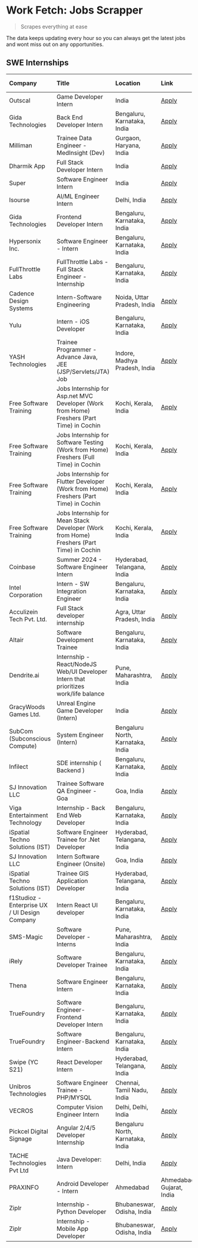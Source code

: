 # Work Fetch: Jobs Scrapper
> Scrapes everything at ease

The data keeps updating every hour so you can always get the latest jobs and wont miss out on any opportunities.

## SWE Internships
<!--START_SECTION:workfetch-->
| Company                                       | Title                                                                                     | Location                          | Link                                                                                                                                                                                                                                                                                                             | Date Posted   |
|:----------------------------------------------|:------------------------------------------------------------------------------------------|:----------------------------------|:-----------------------------------------------------------------------------------------------------------------------------------------------------------------------------------------------------------------------------------------------------------------------------------------------------------------|:--------------|
| Outscal                                       | Game Developer Intern                                                                     | India                             | [Apply](https://in.linkedin.com/jobs/view/game-developer-intern-at-outscal-3833846842?refId=Z0siozUmYMcJm4RweYlBzA%3D%3D&trackingId=IZ6usCrKsO29H9ySgJaP4g%3D%3D&position=2&pageNum=1&trk=public_jobs_jserp-result_search-card)                                                                                  | 2024-02-24    |
| Gida Technologies                             | Back End Developer Intern                                                                 | Bengaluru, Karnataka, India       | [Apply](https://in.linkedin.com/jobs/view/back-end-developer-intern-at-gida-technologies-3836849295?refId=iL29NUxcb9zoxzHYYt0x%2BQ%3D%3D&trackingId=jjZQzPjM46PrNghKMMdHYA%3D%3D&position=5&pageNum=0&trk=public_jobs_jserp-result_search-card)                                                                  | 2024-02-23    |
| Milliman                                      | Trainee Data Engineer - MedInsight (Dev)                                                  | Gurgaon, Haryana, India           | [Apply](https://in.linkedin.com/jobs/view/trainee-data-engineer-medinsight-dev-at-milliman-3789275187?refId=Z0siozUmYMcJm4RweYlBzA%3D%3D&trackingId=k%2BRfnmRTXdCxP1cU0oDi0Q%3D%3D&position=19&pageNum=1&trk=public_jobs_jserp-result_search-card)                                                               | 2024-02-23    |
| Dharmik App                                   | Full Stack Developer Intern                                                               | India                             | [Apply](https://in.linkedin.com/jobs/view/full-stack-developer-intern-at-dharmik-app-3833293511?refId=Z0siozUmYMcJm4RweYlBzA%3D%3D&trackingId=VHRQ7KpTM9Wz%2FfKuFB4I%2Fg%3D%3D&position=24&pageNum=1&trk=public_jobs_jserp-result_search-card)                                                                   | 2024-02-23    |
| Super                                         | Software Engineer Intern                                                                  | India                             | [Apply](https://in.linkedin.com/jobs/view/software-engineer-intern-at-super-3832648104?refId=D3BhjTmLh2v51GLrSXed1w%3D%3D&trackingId=pS294GVusY%2BakPlEjRoSjQ%3D%3D&position=14&pageNum=3&trk=public_jobs_jserp-result_search-card)                                                                              | 2024-02-23    |
| Isourse                                       | AI/ML Engineer Intern                                                                     | Delhi, India                      | [Apply](https://in.linkedin.com/jobs/view/ai-ml-engineer-intern-at-isourse-3837826475?refId=YBvXFsrj0XN8%2Bscscv4h0w%3D%3D&trackingId=GnjorTkpzLq2UFLyhi8gTg%3D%3D&position=1&pageNum=2&trk=public_jobs_jserp-result_search-card)                                                                                | 2024-02-22    |
| Gida Technologies                             | Frontend Developer Intern                                                                 | Bengaluru, Karnataka, India       | [Apply](https://in.linkedin.com/jobs/view/frontend-developer-intern-at-gida-technologies-3836040945?refId=YBvXFsrj0XN8%2Bscscv4h0w%3D%3D&trackingId=cQoeMIfmLY0EbQJRb7TjGQ%3D%3D&position=11&pageNum=2&trk=public_jobs_jserp-result_search-card)                                                                 | 2024-02-21    |
| Hypersonix Inc.                               | Software Engineer - Intern                                                                | Bengaluru, Karnataka, India       | [Apply](https://in.linkedin.com/jobs/view/software-engineer-intern-at-hypersonix-inc-3833055982?refId=D3BhjTmLh2v51GLrSXed1w%3D%3D&trackingId=OUPujapBTurHUHRmd8iWYA%3D%3D&position=24&pageNum=3&trk=public_jobs_jserp-result_search-card)                                                                       | 2024-02-18    |
| FullThrottle Labs                             | FullThrottle Labs - Full Stack Engineer - Internship                                      | Bengaluru, Karnataka, India       | [Apply](https://in.linkedin.com/jobs/view/fullthrottle-labs-full-stack-engineer-internship-at-fullthrottle-labs-3829636016?refId=Z0siozUmYMcJm4RweYlBzA%3D%3D&trackingId=xkk25WIT6LXnA3TgSpfc2A%3D%3D&position=10&pageNum=1&trk=public_jobs_jserp-result_search-card)                                            | 2024-02-17    |
| Cadence Design Systems                        | Intern-Software Engineering                                                               | Noida, Uttar Pradesh, India       | [Apply](https://in.linkedin.com/jobs/view/intern-software-engineering-at-cadence-design-systems-3794689056?refId=YBvXFsrj0XN8%2Bscscv4h0w%3D%3D&trackingId=fLEfdWwCaljbxWcKwFEWuA%3D%3D&position=24&pageNum=2&trk=public_jobs_jserp-result_search-card)                                                          | 2024-02-17    |
| Yulu                                          | Intern - iOS Developer                                                                    | Bengaluru, Karnataka, India       | [Apply](https://in.linkedin.com/jobs/view/intern-ios-developer-at-yulu-3831066052?refId=D3BhjTmLh2v51GLrSXed1w%3D%3D&trackingId=VerASfxeqYNFXDP%2Fw9%2Fh0w%3D%3D&position=22&pageNum=3&trk=public_jobs_jserp-result_search-card)                                                                                 | 2024-02-15    |
| YASH Technologies                             | Trainee Programmer - Advance Java, JEE (JSP/Servlets/JTA) Job                             | Indore, Madhya Pradesh, India     | [Apply](https://in.linkedin.com/jobs/view/trainee-programmer-advance-java-jee-jsp-servlets-jta-job-at-yash-technologies-3811759183?refId=D3BhjTmLh2v51GLrSXed1w%3D%3D&trackingId=4KcHML9s7x3zRjt1zziGSA%3D%3D&position=1&pageNum=3&trk=public_jobs_jserp-result_search-card)                                     | 2024-02-13    |
| Free Software Training                        | Jobs Internship for Asp.net MVC Developer (Work from Home) Freshers (Part Time) in Cochin | Kochi, Kerala, India              | [Apply](https://in.linkedin.com/jobs/view/jobs-internship-for-asp-net-mvc-developer-work-from-home-freshers-part-time-in-cochin-at-free-software-training-3826551957?refId=YBvXFsrj0XN8%2Bscscv4h0w%3D%3D&trackingId=0uY2DHAjrUiwH0mKVjxGgw%3D%3D&position=6&pageNum=2&trk=public_jobs_jserp-result_search-card) | 2024-02-10    |
| Free Software Training                        | Jobs Internship for Software Testing (Work from Home) Freshers (Full Time) in Cochin      | Kochi, Kerala, India              | [Apply](https://in.linkedin.com/jobs/view/jobs-internship-for-software-testing-work-from-home-freshers-full-time-in-cochin-at-free-software-training-3826557030?refId=YBvXFsrj0XN8%2Bscscv4h0w%3D%3D&trackingId=l%2B1s%2BuUzSmIqjtSHBgAnkw%3D%3D&position=13&pageNum=2&trk=public_jobs_jserp-result_search-card) | 2024-02-10    |
| Free Software Training                        | Jobs Internship for Flutter Developer (Work from Home) Freshers (Part Time) in Cochin     | Kochi, Kerala, India              | [Apply](https://in.linkedin.com/jobs/view/jobs-internship-for-flutter-developer-work-from-home-freshers-part-time-in-cochin-at-free-software-training-3826553488?refId=YBvXFsrj0XN8%2Bscscv4h0w%3D%3D&trackingId=h%2BCJ0H5IyxfGBG0YetPuqQ%3D%3D&position=14&pageNum=2&trk=public_jobs_jserp-result_search-card)  | 2024-02-10    |
| Free Software Training                        | Jobs Internship for Mean Stack Developer (Work from Home) Freshers (Part Time) in Cochin  | Kochi, Kerala, India              | [Apply](https://in.linkedin.com/jobs/view/jobs-internship-for-mean-stack-developer-work-from-home-freshers-part-time-in-cochin-at-free-software-training-3826556130?refId=D3BhjTmLh2v51GLrSXed1w%3D%3D&trackingId=nyYrhVRRQ9Q2unqOoJz8KQ%3D%3D&position=11&pageNum=3&trk=public_jobs_jserp-result_search-card)   | 2024-02-10    |
| Coinbase                                      | Summer 2024 - Software Engineer Intern                                                    | Hyderabad, Telangana, India       | [Apply](https://in.linkedin.com/jobs/view/summer-2024-software-engineer-intern-at-coinbase-3821076922?refId=iL29NUxcb9zoxzHYYt0x%2BQ%3D%3D&trackingId=iBXwNuGtCucGsthd9x1SpA%3D%3D&position=6&pageNum=0&trk=public_jobs_jserp-result_search-card)                                                                | 2024-02-08    |
| Intel Corporation                             | Intern - SW Integration Engineer                                                          | Bengaluru, Karnataka, India       | [Apply](https://in.linkedin.com/jobs/view/intern-sw-integration-engineer-at-intel-corporation-3825002246?refId=D3BhjTmLh2v51GLrSXed1w%3D%3D&trackingId=kAKrCSDMMmh4zJq92m8iDg%3D%3D&position=10&pageNum=3&trk=public_jobs_jserp-result_search-card)                                                              | 2024-02-08    |
| Acculizein Tech Pvt. Ltd.                     | Full Stack developer  internship                                                          | Agra, Uttar Pradesh, India        | [Apply](https://in.linkedin.com/jobs/view/full-stack-developer-internship-at-acculizein-tech-pvt-ltd-3817241175?refId=D3BhjTmLh2v51GLrSXed1w%3D%3D&trackingId=A2UZ%2BVW9foASl3fwn%2B5UDg%3D%3D&position=15&pageNum=3&trk=public_jobs_jserp-result_search-card)                                                   | 2024-02-04    |
| Altair                                        | Software Development Trainee                                                              | Bengaluru, Karnataka, India       | [Apply](https://in.linkedin.com/jobs/view/software-development-trainee-at-altair-3817606202?refId=iL29NUxcb9zoxzHYYt0x%2BQ%3D%3D&trackingId=kuc6KIwlmlEM7I5MEftsBA%3D%3D&position=22&pageNum=0&trk=public_jobs_jserp-result_search-card)                                                                         | 2024-01-31    |
| Dendrite.ai                                   | Internship - React/NodeJS Web/UI Developer Intern that prioritizes work/life balance      | Pune, Maharashtra, India          | [Apply](https://in.linkedin.com/jobs/view/internship-react-nodejs-web-ui-developer-intern-that-prioritizes-work-life-balance-at-dendrite-ai-3818948068?refId=D3BhjTmLh2v51GLrSXed1w%3D%3D&trackingId=5B4R7gEhCPJdmqAyLwkHtg%3D%3D&position=3&pageNum=3&trk=public_jobs_jserp-result_search-card)                 | 2024-01-31    |
| GracyWoods Games Ltd.                         | Unreal Engine Game Developer (Intern)                                                     | India                             | [Apply](https://in.linkedin.com/jobs/view/unreal-engine-game-developer-intern-at-gracywoods-games-ltd-3812657462?refId=iL29NUxcb9zoxzHYYt0x%2BQ%3D%3D&trackingId=bxD%2BXLyFV5VH8uENO%2FhwEw%3D%3D&position=17&pageNum=0&trk=public_jobs_jserp-result_search-card)                                                | 2024-01-28    |
| SubCom (Subconscious Compute)                 | System Engineer (Intern)                                                                  | Bengaluru North, Karnataka, India | [Apply](https://in.linkedin.com/jobs/view/system-engineer-intern-at-subcom-subconscious-compute-3816247158?refId=D3BhjTmLh2v51GLrSXed1w%3D%3D&trackingId=0Z5mpsL3iauYzSG9GuFTvg%3D%3D&position=25&pageNum=3&trk=public_jobs_jserp-result_search-card)                                                            | 2024-01-27    |
| Infilect                                      | SDE internship ( Backend )                                                                | Bengaluru, Karnataka, India       | [Apply](https://in.linkedin.com/jobs/view/sde-internship-backend-at-infilect-3815120558?refId=YBvXFsrj0XN8%2Bscscv4h0w%3D%3D&trackingId=keGtax6tdBq%2FCb5O2lCKfw%3D%3D&position=12&pageNum=2&trk=public_jobs_jserp-result_search-card)                                                                           | 2024-01-25    |
| SJ Innovation LLC                             | Trainee Software QA Engineer - Goa                                                        | Goa, India                        | [Apply](https://in.linkedin.com/jobs/view/trainee-software-qa-engineer-goa-at-sj-innovation-llc-3804578231?refId=D3BhjTmLh2v51GLrSXed1w%3D%3D&trackingId=pvnIrIZoNpKpH3hdSxeOcQ%3D%3D&position=9&pageNum=3&trk=public_jobs_jserp-result_search-card)                                                             | 2024-01-18    |
| Viga Entertainment Technology                 | Internship - Back End Web Developer                                                       | Bengaluru, Karnataka, India       | [Apply](https://in.linkedin.com/jobs/view/internship-back-end-web-developer-at-viga-entertainment-technology-3817712040?refId=YBvXFsrj0XN8%2Bscscv4h0w%3D%3D&trackingId=v7qgLsG08d7DjiF5ggtKcQ%3D%3D&position=25&pageNum=2&trk=public_jobs_jserp-result_search-card)                                             | 2024-01-17    |
| iSpatial Techno Solutions (IST)               | Software Engineer Trainee for .Net Developer                                              | Hyderabad, Telangana, India       | [Apply](https://in.linkedin.com/jobs/view/software-engineer-trainee-for-net-developer-at-ispatial-techno-solutions-ist-3826984352?refId=Z0siozUmYMcJm4RweYlBzA%3D%3D&trackingId=TUMITI4tVujE21DvWbuAqQ%3D%3D&position=8&pageNum=1&trk=public_jobs_jserp-result_search-card)                                      | 2024-01-16    |
| SJ Innovation LLC                             | Intern Software Engineer (Onsite)                                                         | Goa, India                        | [Apply](https://in.linkedin.com/jobs/view/intern-software-engineer-onsite-at-sj-innovation-llc-3799959011?refId=YBvXFsrj0XN8%2Bscscv4h0w%3D%3D&trackingId=%2FTOBjvnPRl5u%2FJ6b4%2FC%2B%2Bw%3D%3D&position=4&pageNum=2&trk=public_jobs_jserp-result_search-card)                                                  | 2024-01-11    |
| iSpatial Techno Solutions (IST)               | Trainee GIS Application Developer                                                         | Hyderabad, Telangana, India       | [Apply](https://in.linkedin.com/jobs/view/trainee-gis-application-developer-at-ispatial-techno-solutions-ist-3800933635?refId=iL29NUxcb9zoxzHYYt0x%2BQ%3D%3D&trackingId=PpGsM01qiFBoyr%2FamFj2Fg%3D%3D&position=16&pageNum=0&trk=public_jobs_jserp-result_search-card)                                           | 2024-01-09    |
| f1Studioz - Enterprise UX / UI Design Company | Intern React UI developer                                                                 | Bengaluru, Karnataka, India       | [Apply](https://in.linkedin.com/jobs/view/intern-react-ui-developer-at-f1studioz-enterprise-ux-ui-design-company-3796354738?refId=Z0siozUmYMcJm4RweYlBzA%3D%3D&trackingId=bcLT9SopyWI4sWni%2BS1xIQ%3D%3D&position=5&pageNum=1&trk=public_jobs_jserp-result_search-card)                                          | 2024-01-08    |
| SMS-Magic                                     | Software Developer -Interns                                                               | Pune, Maharashtra, India          | [Apply](https://in.linkedin.com/jobs/view/software-developer-interns-at-sms-magic-3799485343?refId=iL29NUxcb9zoxzHYYt0x%2BQ%3D%3D&trackingId=ol2bPsBduQQZkd%2FpplRusg%3D%3D&position=20&pageNum=0&trk=public_jobs_jserp-result_search-card)                                                                      | 2024-01-05    |
| iRely                                         | Software Developer Trainee                                                                | Bengaluru, Karnataka, India       | [Apply](https://in.linkedin.com/jobs/view/software-developer-trainee-at-irely-3801577534?refId=D3BhjTmLh2v51GLrSXed1w%3D%3D&trackingId=YUc3eKhaCQ%2FUcZKTH%2FXyUg%3D%3D&position=17&pageNum=3&trk=public_jobs_jserp-result_search-card)                                                                          | 2023-12-22    |
| Thena                                         | Software Engineer Intern                                                                  | Bengaluru, Karnataka, India       | [Apply](https://in.linkedin.com/jobs/view/software-engineer-intern-at-thena-3778731751?refId=Z0siozUmYMcJm4RweYlBzA%3D%3D&trackingId=HjTiRLrC7eQ3qZNA70sCEw%3D%3D&position=3&pageNum=1&trk=public_jobs_jserp-result_search-card)                                                                                 | 2023-12-05    |
| TrueFoundry                                   | Software Engineer- Frontend Developer Intern                                              | Bengaluru, Karnataka, India       | [Apply](https://in.linkedin.com/jobs/view/software-engineer-frontend-developer-intern-at-truefoundry-3790095058?refId=D3BhjTmLh2v51GLrSXed1w%3D%3D&trackingId=WOrWLKBGnRfDc%2BR7HZksvg%3D%3D&position=21&pageNum=3&trk=public_jobs_jserp-result_search-card)                                                     | 2023-11-24    |
| TrueFoundry                                   | Software Engineer-Backend Intern                                                          | Bengaluru, Karnataka, India       | [Apply](https://in.linkedin.com/jobs/view/software-engineer-backend-intern-at-truefoundry-3779508170?refId=D3BhjTmLh2v51GLrSXed1w%3D%3D&trackingId=tDh7VCSQ2mcSPUQl7g7d1A%3D%3D&position=16&pageNum=3&trk=public_jobs_jserp-result_search-card)                                                                  | 2023-11-10    |
| Swipe (YC S21)                                | React Developer Intern                                                                    | Hyderabad, Telangana, India       | [Apply](https://in.linkedin.com/jobs/view/react-developer-intern-at-swipe-yc-s21-3737600089?refId=D3BhjTmLh2v51GLrSXed1w%3D%3D&trackingId=k7CaKiZJkYcdHmd08Um8%2Fg%3D%3D&position=8&pageNum=3&trk=public_jobs_jserp-result_search-card)                                                                          | 2023-10-13    |
| Unibros Technologies                          | Software Engineer Trainee - PHP/MYSQL                                                     | Chennai, Tamil Nadu, India        | [Apply](https://in.linkedin.com/jobs/view/software-engineer-trainee-php-mysql-at-unibros-technologies-3656599241?refId=YBvXFsrj0XN8%2Bscscv4h0w%3D%3D&trackingId=DeGPka1X2BCsiXTTMedrJQ%3D%3D&position=21&pageNum=2&trk=public_jobs_jserp-result_search-card)                                                    | 2023-06-12    |
| VECROS                                        | Computer Vision Engineer Intern                                                           | Delhi, Delhi, India               | [Apply](https://in.linkedin.com/jobs/view/computer-vision-engineer-intern-at-vecros-3646815412?refId=D3BhjTmLh2v51GLrSXed1w%3D%3D&trackingId=Wj8lxdn%2BRq%2FujPfHqqx0zg%3D%3D&position=5&pageNum=3&trk=public_jobs_jserp-result_search-card)                                                                     | 2023-06-07    |
| Pickcel Digital Signage                       | Angular 2/4/5 Developer Internship                                                        | Bengaluru North, Karnataka, India | [Apply](https://in.linkedin.com/jobs/view/angular-2-4-5-developer-internship-at-pickcel-digital-signage-3627620591?refId=YBvXFsrj0XN8%2Bscscv4h0w%3D%3D&trackingId=JI3hsxfrI4QmYweJ4nQdSQ%3D%3D&position=3&pageNum=2&trk=public_jobs_jserp-result_search-card)                                                   | 2023-06-06    |
| TACHE Technologies Pvt Ltd                    | Java Developer: Intern                                                                    | Delhi, India                      | [Apply](https://in.linkedin.com/jobs/view/java-developer-intern-at-tache-technologies-pvt-ltd-3627622735?refId=YBvXFsrj0XN8%2Bscscv4h0w%3D%3D&trackingId=ZGe2ODisLkHvPETtORYnpQ%3D%3D&position=22&pageNum=2&trk=public_jobs_jserp-result_search-card)                                                            | 2023-06-06    |
| PRAXINFO                                      | Android Developer - Intern | Ahmedabad                                                    | Ahmedabad, Gujarat, India         | [Apply](https://in.linkedin.com/jobs/view/android-developer-intern-ahmedabad-at-praxinfo-3627624504?refId=D3BhjTmLh2v51GLrSXed1w%3D%3D&trackingId=EQvMPW0RBzAt2Psx30LK0A%3D%3D&position=20&pageNum=3&trk=public_jobs_jserp-result_search-card)                                                                   | 2023-06-06    |
| Ziplr                                         | Internship - Python Developer                                                             | Bhubaneswar, Odisha, India        | [Apply](https://in.linkedin.com/jobs/view/internship-python-developer-at-ziplr-3645677592?refId=Z0siozUmYMcJm4RweYlBzA%3D%3D&trackingId=KHUjORmbBgzWiTpxuH9Fjg%3D%3D&position=9&pageNum=1&trk=public_jobs_jserp-result_search-card)                                                                              | 2023-06-02    |
| Ziplr                                         | Internship - Mobile App Developer                                                         | Bhubaneswar, Odisha, India        | [Apply](https://in.linkedin.com/jobs/view/internship-mobile-app-developer-at-ziplr-3618474948?refId=Z0siozUmYMcJm4RweYlBzA%3D%3D&trackingId=C0WZgN6J14FdcBLq7XPpsg%3D%3D&position=11&pageNum=1&trk=public_jobs_jserp-result_search-card)                                                                         | 2023-05-03    |
<!--END_SECTION:workfetch-->
